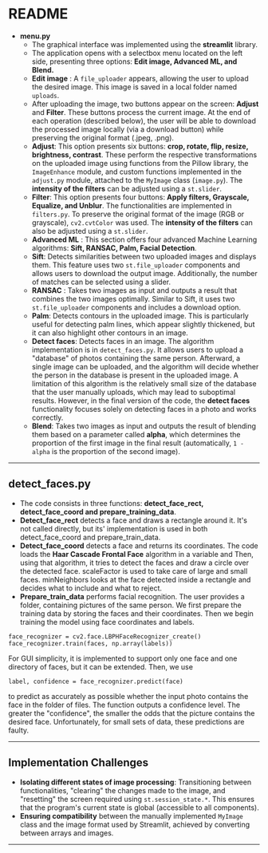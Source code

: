 # README

* __menu.py__
    - The graphical interface was implemented using the **streamlit** library.
    - The application opens with a selectbox menu located on the left side, presenting three options: __Edit image, Advanced ML, and Blend.__
    - __Edit image__ : A `file_uploader` appears, allowing the user to upload the desired image. This image is saved in a local folder named `uploads`.
    - After uploading the image, two buttons appear on the screen: **Adjust** and **Filter**. These buttons process the current image. At the end of each operation (described below), the user will be able to download the processed image locally (via a download button) while preserving the original format (.jpeg, .png).
    - __Adjust__: This option presents six buttons: **crop, rotate, flip, resize, brightness, contrast**. These perform the respective transformations on the uploaded image using functions from the Pillow library, the `ImageEnhance` module, and custom functions implemented in the `adjust.py` module, attached to the `MyImage` class (`image.py`). The **intensity of the filters** can be adjusted using a `st.slider`.
    - __Filter__: This option presents four buttons: **Apply filters, Grayscale, Equalize, and Unblur**. The functionalities are implemented in `filters.py`. To preserve the original format of the image (RGB or grayscale), `cv2.cvtColor` was used. The **intensity of the filters** can also be adjusted using a `st.slider`.
    - __Advanced ML__ : This section offers four advanced Machine Learning algorithms: **Sift, RANSAC, Palm, Facial Detection**.
    - __Sift__: Detects similarities between two uploaded images and displays them. This feature uses two `st.file_uploader` components and allows users to download the output image. Additionally, the number of matches can be selected using a slider.
    - __RANSAC__ : Takes two images as input and outputs a result that combines the two images optimally. Similar to Sift, it uses two `st.file_uploader` components and includes a download option.
    - __Palm__: Detects contours in the uploaded image. This is particularly useful for detecting palm lines, which appear slightly thickened, but it can also highlight other contours in an image.
    - __Detect faces__: Detects faces in an image. The algorithm implementation is in `detect_faces.py`. It allows users to upload a "database" of photos containing the same person. Afterward, a single image can be uploaded, and the algorithm will decide whether the person in the database is present in the uploaded image.
    A limitation of this algorithm is the relatively small size of the database that the user manually uploads, which may lead to suboptimal results. However, in the final version of the code, the **detect faces** functionality focuses solely on detecting faces in a photo and works correctly.
    - __Blend__: Takes two images as input and outputs the result of blending them based on a parameter called **alpha**, which determines the proportion of the first image in the final result (automatically, `1 - alpha` is the proportion of the second image).
---

## detect_faces.py
- The code consists in three functions: __detect_face_rect, detect_face_coord and prepare_training_data__. 
- __Detect_face_rect__ detects a face and draws a rectangle around it. It's not called directly, but its' implementation is used in both detect_face_coord and prepare_train_data.
- __Detect_face_coord__ detects a face and returns its coordinates. The code loads the __Haar Cascade Frontal Face__ algorithm in a variable and Then, using that algorithm, it tries to detect the faces and draw a circle over the
detected face. scaleFactor is used to take care of large and small faces. minNeighbors looks at the face detected inside a rectangle
and decides what to include and what to reject.
- __Prepare_train_data__ performs facial recognition. The user provides a folder, containing pictures of the same person.
We first prepare the training data by storing the faces and their coordinates.
Then we begin training the model using face coordinates and labels.
``` python3
face_recognizer = cv2.face.LBPHFaceRecognizer_create()
face_recognizer.train(faces, np.array(labels))
```
For GUI simplicity, it is implemented to support only one face and one directory
of faces, but it can be extended.
Then, we use
``` python3
label, confidence = face_recognizer.predict(face)
```
to predict as accurately as possible whether the input photo contains the face in the folder of files. The function outputs a confidence level. The greater the "confidence", the smaller the odds that the picture contains the desired face. Unfortunately, for small sets of data, these predictions are faulty.

---

## Implementation Challenges
- **Isolating different states of image processing**: Transitioning between functionalities, "clearing" the changes made to the image, and "resetting" the screen required using `st.session_state.*`. This ensures that the program's current state is global (accessible to all components).
- **Ensuring compatibility** between the manually implemented `MyImage` class and the image format used by Streamlit, achieved by converting between arrays and images.

---